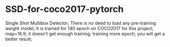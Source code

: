 # SSD-for-coco2017-pytorch
Single Shot Multibox Detector;  There is no deed to load any pre-training weight model;  It is  trained for 140 epoch on COCO2017 for this project; map=16.9;  it doesn't get enough training; training more epoch, you will get a better result;
